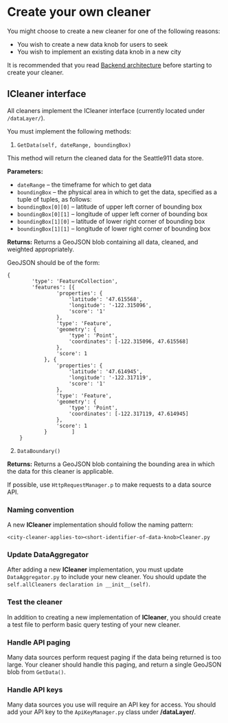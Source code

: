 # Create your own cleaner

You might choose to create a new cleaner for one of the following reasons:
* You wish to create a new data knob for users to seek
* You wish to implement an existing data knob in a new city

It is recommended that you read [Backend architecture](backend-architecture.md) before starting to create your cleaner.

## ICleaner interface

All cleaners implement the ICleaner interface (currently located under ```/dataLayer/```).

You must implement the following methods:

1. ```GetData(self, dateRange, boundingBox)```

This method will return the cleaned data for the Seattle911 data store.

**Parameters:**
* ```dateRange``` &ndash; the timeframe for which to get data
* ```boundingBox``` &ndash; the physical area in which to get the data, specified as a tuple of tuples, as follows:
* ```boundingBox[0][0]``` &ndash; latitude of upper left corner of bounding box
* ```boundingBox[0][1]``` &ndash; longitude of upper left corner of bounding box
* ```boundingBox[1][0]``` &ndash; latitude of lower right corner of bounding box
* ```boundingBox[1][1]``` &ndash; longitude of lower right corner of bounding box

**Returns:**
Returns a GeoJSON blob containing all data, cleaned, and weighted appropriately.

GeoJSON should be of the form:

```
{
        'type': 'FeatureCollection',
        'features': [{
                'properties': {
                    'latitude': '47.615568',
                    'longitude': '-122.315096',
                    'score': '1'
                },
                'type': 'Feature',
                'geometry': {
                    'type': 'Point',
                    'coordinates': [-122.315096, 47.615568]
                },
                'score': 1
            }, {
                'properties': {
                    'latitude': '47.614945',
                    'longitude': '-122.317119',
                    'score': '1'
                },
                'type': 'Feature',
                'geometry': {
                    'type': 'Point',
                    'coordinates': [-122.317119, 47.614945]
                },
                'score': 1
            }        ]
    }
```


2. ```DataBoundary()```

**Returns:**
Returns a GeoJSON blob containing the bounding area in which the data for this cleaner is applicable.

If possible, use ```HttpRequestManager.p``` to make requests to a data source API.

### Naming convention
A new **ICleaner** implementation should follow the naming pattern:

```<city-cleaner-applies-to><short-identifier-of-data-knob>Cleaner.py```

### Update DataAggregator
After adding a new **ICleaner** implementation, you must update ```DataAggregator.py``` to include your new cleaner. You should update the ```self.allCleaners declaration in __init__(self)```.

### Test the cleaner
In addition to creating a new implementation of **ICleaner**, you should create a test file to perform basic query testing of your new cleaner.

### Handle API paging
Many data sources perform request paging if the data being returned is too large. Your cleaner should handle this paging, and return a single GeoJSON blob from ```GetData()```.

### Handle API keys
Many data sources you use will require an API key for access. You should add your API key to the ```ApiKeyManager.py``` class under **/dataLayer/**.
